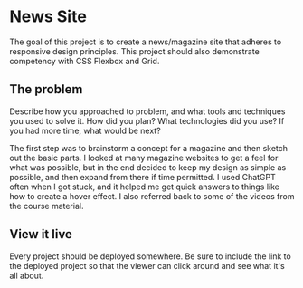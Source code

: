 # News Site

The goal of this project is to create a news/magazine site that adheres to responsive design principles. This project should also demonstrate competency with CSS Flexbox and Grid. 

## The problem

Describe how you approached to problem, and what tools and techniques you used to solve it. How did you plan? What technologies did you use? If you had more time, what would be next?

The first step was to brainstorm a concept for a magazine and then sketch out the basic parts. I looked at many magazine websites to get a feel for what was possible, but in the end decided to keep my design as simple as possible, and then expand from there if time permitted. I used ChatGPT often when I got stuck, and it helped me get quick answers to things like how to create a hover effect. I also referred back to some of the videos from the course material.

## View it live
Every project should be deployed somewhere. Be sure to include the link to the deployed project so that the viewer can click around and see what it's all about.

